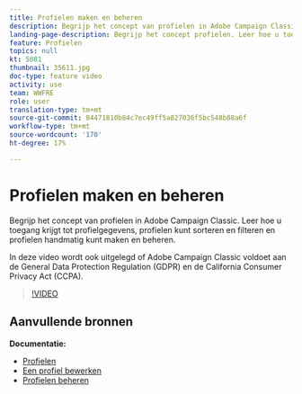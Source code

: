 ```yaml
---
title: Profielen maken en beheren
description: Begrijp het concept van profielen in Adobe Campaign Classic. Leer hoe u toegang krijgt tot profielgegevens, profielen kunt sorteren en filteren en profielen handmatig kunt maken en beheren. In deze video wordt ook uitgelegd of Adobe Campaign Classic voldoet aan de General Data Protection Regulation (GDPR) en de California Consumer Privacy Act (CCPA).
landing-page-description: Begrijp het concept profielen. Leer hoe u toegang krijgt tot profielgegevens, profielen kunt sorteren en filteren en profielen handmatig kunt maken en beheren. Leer over GDPR en CCPA.
feature: Profielen
topics: null
kt: 5081
thumbnail: 35611.jpg
doc-type: feature video
activity: use
team: WWFRE
role: user
translation-type: tm+mt
source-git-commit: 84471810b84c7ec49ff5a827036f5bc548b88a6f
workflow-type: tm+mt
source-wordcount: '170'
ht-degree: 17%

---
```



# Profielen maken en beheren

Begrijp het concept van profielen in Adobe Campaign Classic. Leer hoe u toegang krijgt tot profielgegevens, profielen kunt sorteren en filteren en profielen handmatig kunt maken en beheren.

In deze video wordt ook uitgelegd of Adobe Campaign Classic voldoet aan de General Data Protection Regulation (GDPR) en de California Consumer Privacy Act (CCPA).

>[!VIDEO](https://video.tv.adobe.com/v/35611?quality=12)

## Aanvullende bronnen

**Documentatie:**

* [Profielen](https://docs.adobe.com/content/help/nl-NL/campaign-classic/using/getting-started/profile-management/about-profiles.html)
* [Een profiel bewerken](https://docs.adobe.com/content/help/en/campaign-classic/using/getting-started/profile-management/editing-a-profile.html)
* [Profielen beheren](https://docs.adobe.com/content/help/en/campaign-classic/using/getting-started/profile-management/adding-profiles.html)
